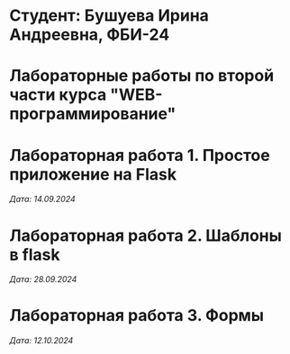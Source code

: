 # Студент: Бушуева Ирина Андреевна, ФБИ-24

# Лабораторные работы по второй части курса "WEB-программирование"

# Лабораторная работа 1. Простое приложение на Flask

*Дата: 14.09.2024*

# Лабораторная работа 2. Шаблоны в flask

*Дата: 28.09.2024*

# Лабораторная работа 3. Формы

*Дата: 12.10.2024*